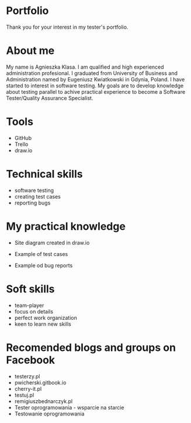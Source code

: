 # Portfolio
Thank you for your interest in my tester's portfolio. 

# About me

My name is Agnieszka Klasa. I am qualified and high experienced administration profesional. I graduated from University of Business and Administration named by Eugeniusz Kwiatkowski in Gdynia, Poland. I have started to interest in software testing. My goals are to develop knowledge about testing parallel to achive practical experience to become a Software Tester/Quality Assurance Specialist.

# Tools

* GitHub
* Trello
* draw.io

# Technical skills

* software testing
* creating test cases
* reporting bugs

# My practical knowledge
* Site diagram created in draw.io
  
* Example of test cases

* Example od bug reports
  

# Soft skills

* team-player
* focus on details
* perfect work organization
* keen to learn new skills

# Recomended blogs and groups on Facebook

* testerzy.pl
* pwicherski.gitbook.io
* cherry-it.pl
* testuj.pl
* remigiuszbednarczyk.pl
* Tester oprogramowania - wsparcie na starcie
* Testowanie oprogramowania

